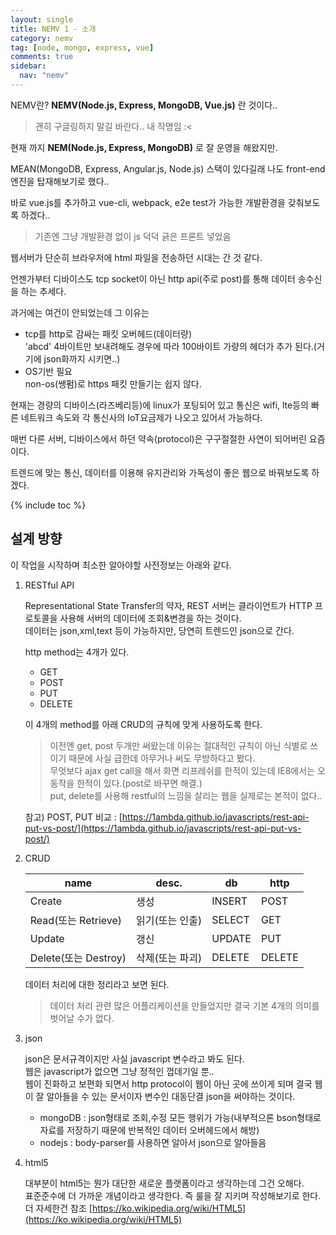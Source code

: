 ```yaml
---
layout: single
title: NEMV 1 - 소개
category: nemv
tag: [node, mongo, express, vue]
comments: true
sidebar:
  nav: "nemv"
---
```


NEMV란? **NEMV(Node.js, Express, MongoDB, Vue.js)** 란 것이다..

> 괜히 구글링하지 말길 바란다.. 내 작명임 :<

현재 까지 **NEM(Node.js, Express, MongoDB)** 로 잘 운영을 해왔지만.  

MEAN(MongoDB, Express, Angular.js, Node.js) 스택이 있다길래 나도 front-end 엔진을 탑재해보기로 했다.. 

바로 vue.js를 추가하고 vue-cli, webpack, e2e test가 가능한 개발환경을 갖춰보도록 하겠다..

> 기존엔 그냥 개발환경 없이 js 덕덕 긁은 프론트 넣었음

웹서버가 단순히 브라우저에 html 파일을 전송하던 시대는 간 것 같다.
 
언젠가부터 디바이스도 tcp socket이 아닌 http api(주로 post)를 통해 데이터 송수신을 하는 추세다.

과거에는 여건이 안되었는데 그 이유는

- tcp를 http로 감싸는 패킷 오버헤드(데이터량)  
'abcd' 4바이트만 보내려해도 경우에 따라 100바이트 가량의 헤더가 추가 된다.(거기에 json화까지 시키면..)
- OS기반 필요  
non-os(쌩펌)로 https 패킷 만들기는 쉽지 않다.
  
현재는 경량의 디바이스(라즈베리등)에 linux가 포팅되어 있고 통신은 wifi, lte등의 빠른 네트워크 속도와 각 통신사의 IoT요금제가 나오고 있어서 가능하다. 
  
매번 다른 서버, 디바이스에서 하던 약속(protocol)은 구구절절한 사연이 되어버린 요즘이다.

트렌드에 맞는 통신, 데이터를 이용해 유지관리와 가독성이 좋은 웹으로 바꿔보도록 하겠다. 

{% include toc %}

## 설계 방향

이 작업을 시작하며 최소한 알아야할 사전정보는 아래와 같다.

1. RESTful API  

    Representational State Transfer의 약자, REST 서버는 클라이언트가 HTTP 프로토콜을 사용해 서버의 데이터에 조회&변경을 하는 것이다.  
    데이터는 json,xml,text 등이 가능하지만, 당연히 트렌드인 json으로 간다. 
    
    http method는 4개가 있다. 
    
    - GET
    - POST
    - PUT
    - DELETE
    
    이 4개의 method를 아래 CRUD의 규칙에 맞게 사용하도록 한다.
    
    > 이전엔 get, post 두개만 써왔는데 이유는 절대적인 규칙이 아닌 식별로 쓰이기 때문에 사실 급한데 아무거나 써도 무방하다고 봤다.  
    무엇보다 ajax get call을 해서 화면 리프레쉬를 한적이 있는데 IE8에서는 오동작을 한적이 있다.(post로 바꾸면 해결.)  
    put, delete를 사용해 restful의 느낌을 살리는 웹을 실제로는 본적이 없다.. 
    
    참고) POST, PUT 비교 : [https://1ambda.github.io/javascripts/rest-api-put-vs-post/](https://1ambda.github.io/javascripts/rest-api-put-vs-post/)
  
2. CRUD  

    | name	| desc. |	db  | http |
    | --- | --- | --- | --- |
    | Create	| 생성 |	INSERT | POST  |
    | Read(또는 Retrieve)	 | 읽기(또는 인출) | 	SELECT | GET |
    | Update | 갱신 | UPDATE | PUT |
    | Delete(또는 Destroy)	| 삭제(또는 파괴) | 	DELETE | DELETE |          
    
    데이터 처리에 대한 정리라고 보면 된다.
    
    > 데이터 처리 관련 많은 어플리케이션을 만들었지만 결국 기본 4개의 의미를 벗어날 수가 없다.
  
3. json

    json은 문서규격이지만 사실 javascript 변수라고 봐도 된다.  
    웹은 javascript가 없으면 그냥 정적인 껍데기일 뿐..  
    웹이 진화하고 보편화 되면서 http protocol이 웹이 아닌 곳에 쓰이게 되며 결국 웹이 잘 알아들을 수 있는 문서이자 변수인 대동단결 json을 써야하는 것이다.
    
    - mongoDB : json형태로 조회,수정 모든 행위가 가능(내부적으론 bson형태로 자료를 저장하기 때문에 반복적인 데이터 오버헤드에서 해방)
    - nodejs : body-parser를 사용하면 알아서 json으로 알아들음
    
4. html5

    대부분이 html5는 뭔가 대단한 새로운 플랫폼이라고 생각하는데 그건 오해다.  
    표준준수에 더 가까운 개념이라고 생각한다. 즉 룰을 잘 지키며 작성해보기로 한다.
    더 자세한건 참조 [https://ko.wikipedia.org/wiki/HTML5](https://ko.wikipedia.org/wiki/HTML5)
    